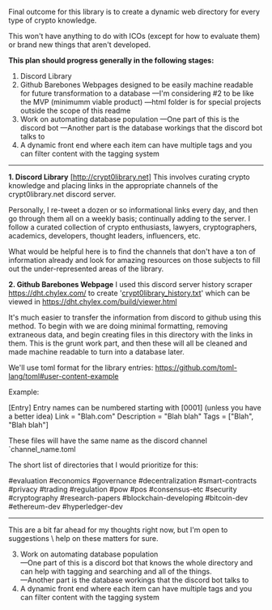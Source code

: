 Final outcome for this library is to create a dynamic web directory for every type of crypto knowledge.

This won't have anything to do with ICOs (except for how to evaluate them) or brand new things that aren't developed.

**This plan should progress generally in the following stages:**
1. Discord Library
2. Github Barebones Webpages designed to be easily machine readable for future transformation to a database
     —I'm considering #2 to be like the MVP (minimumm viable product)
     —html folder is for special projects outside the scope of this readme
3. Work on automating database population 
     —One part of this is the discord bot
     —Another part is the database workings that the discord bot talks to
4. A dynamic front end where each item can have multiple tags and you can filter content with the tagging system

-----

**1. Discord Library**  [http://crypt0library.net]
This involves curating crypto knowledge and placing links in the appropriate channels of the crypt0library.net discord server. 

Personally, I re-tweet a dozen or so informational links every day, and then go through them all on a weekly basis; continually adding to the server.  I follow a curated collection of crypto enthusiasts, lawyers, cryptographers, academics, developers, thought leaders, influencers, etc.

What would be helpful here is to find the channels that don't have a ton of information already and look for amazing resources on those subjects to fill out the under-represented areas of the library.

**2. Github Barebones Webpage**
I used this discord server history scraper https://dht.chylex.com/ to create '[crypt0library_history.txt](https://github.com/infominer33/crypto-library/blob/master/library/crypt0library_history.txt)' which can be viewed in https://dht.chylex.com/build/viewer.html

It's much easier to transfer the information from discord to github using this method. To begin with we are doing minimal formatting, removing extraneous data, and begin creating files in this directory with the links in them. This is the grunt work part, and then these will all be cleaned and made machine readable to turn into a database later. 

We'll use toml format for the library entries:
https://github.com/toml-lang/toml#user-content-example

Example:

[Entry] Entry names can be numbered starting with [0001] (unless you have a better idea)
Link = "Blah.com"
Description = "Blah blah"
Tags = ["Blah", "Blah blah"]

These files will have the same name as the discord channel `channel_name.toml

The short list of directories that I would prioritize for this:

#evaluation 
#economics 
#governance 
#decentralization 
#smart-contracts 
#privacy 
#trading 
#regulation 
#pow 
#pos 
#consensus-etc 
#security 
#cryptography 
#research-papers 
#blockchain-developing 
#bitcoin-dev 
#ethereum-dev 
#hyperledger-dev

---

This are a bit far ahead for my thoughts right now, but I'm open to suggestions \ help on these matters for sure.

3. Work on automating database population <br/>
     —One part of this is a discord bot that knows the whole directory and can help with tagging and searching and all of the things.</br>
     —Another part is the database workings that the discord bot talks to
4. A dynamic front end where each item can have multiple tags and you can filter content with the tagging system


